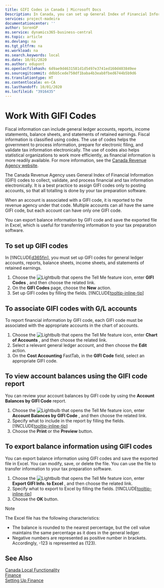 ```yaml
---
title: GIFI Codes in Canada | Microsoft Docs
Description: In Canada, you can set up General Index of Financial Information (GIFI) codes and assign them to posting accounts
services: project-madeira
documentationcenter: ''
author: SorenGP
ms.service: dynamics365-business-central
ms.topic: article
ms.devlang: na
ms.tgt_pltfrm: na
ms.workload: na
ms.search.keywords: local
ms.date: 10/01/2020
ms.author: edupont
ms.openlocfilehash: 6d9ae9d4631581d1d5497e3741ed160d403849ee
ms.sourcegitcommit: ddbb5cede750df1baba4b3eab8fbed6744b5b9d6
ms.translationtype: HT
ms.contentlocale: en-CA
ms.lasthandoff: 10/01/2020
ms.locfileid: "3916435"
---
```

# <a name="work-with-gifi-codes"></a>Work With GIFI Codes
Fiscal information can include general ledger accounts, reports, income statements, balance sheets, and statements of retained earnings. Fiscal information is classified using codes. The use of codes helps the government to process information, prepare for electronic filing, and validate tax information electronically. The use of codes also helps statistical organizations to work more efficiently, as financial information is more readily available. For more information, see the [Canada Revenue Agency website](https://www.cra-arc.gc.ca/).

The Canada Revenue Agency uses General Index of Financial Information (GIFI) codes to collect, validate, and process financial and tax information electronically. It is a best practice to assign GIFI codes only to posting accounts, so that all totalling is done by your tax preparation software.

When an account is associated with a GIFI code, it is reported to the revenue agency under that code. Multiple accounts can all have the same GIFI code, but each account can have only one GIFI code.

You can export balance information by GIFI code and save the exported file in Excel, which is useful for transferring information to your tax preparation software.

## <a name="to-set-up-gifi-codes"></a>To set up GIFI codes
In [!INCLUDE[d365fin](../../includes/d365fin_md.md)], you must set up GIFI codes for general ledger accounts, reports, balance sheets, income sheets, and statements of retained earnings.

1. Choose the ![Lightbulb that opens the Tell Me feature](../../media/ui-search/search_small.png "Tell me what you want to do") icon, enter **GIFI Codes** , and then choose the related link.
2. On the **GIFI Codes** page, choose the **New** action.
3. Set up GIFI codes by filling the fields. [!INCLUDE[tooltip-inline-tip](../../includes/tooltip-inline-tip_md.md)]

## <a name="to-associate-gifi-codes-with-gl-accounts"></a>To associate GIFI codes with G/L accounts
To report financial information by GIFI code, each GIFI code must be associated with the appropriate accounts in the chart of accounts.

1. Choose the ![Lightbulb that opens the Tell Me feature](../../media/ui-search/search_small.png "Tell me what you want to do") icon, enter **Chart of Accounts** , and then choose the related link.
2. Select a relevant general ledger account, and then choose the **Edit** action.
3. On the **Cost Accounting** FastTab, in the **GIFI Code** field, select an appropriate GIFI code.

## <a name="to-view-account-balances-using-the-gifi-code-report"></a>To view account balances using the GIFI code report
You can review your account balances by GIFI code by using the **Account Balances by GIFI Code** report.

1. Choose the ![Lightbulb that opens the Tell Me feature](../../media/ui-search/search_small.png "Tell me what you want to do") icon, enter **Account Balances by GIFI Code** , and then choose the related link.
2. Specify what to include in the report by filling the fields. [!INCLUDE[tooltip-inline-tip](../../includes/tooltip-inline-tip_md.md)]
3. Choose the **Print** or the **Preview** button.

## <a name="to-export-balance-information-using-gifi-codes"></a>To export balance information using GIFI codes
You can export balance information using GIFI codes and save the exported file in Excel. You can modify, save, or delete the file. You can use the file to transfer information to your tax preparation software.

1. Choose the ![Lightbulb that opens the Tell Me feature](../../media/ui-search/search_small.png "Tell me what you want to do") icon, enter **Export GIFI Info. to Excel** , and then choose the related link.
2. Specify what to export to Excel by filling the fields. [!INCLUDE[tooltip-inline-tip](../../includes/tooltip-inline-tip_md.md)]
3. Choose the **OK** button.

> [!NOTE]  
>   The Excel file has the following characteristics:

* The balance is rounded to the nearest percentage, but the cell value maintains the same percentage as it does in the general ledger.
* Negative numbers are represented as positive number in brackets. Accordingly, -123 is represented as (123).

## <a name="see-also"></a>See Also
[Canada Local Functionality](canada-local-functionality.md)  
[Finance](../../finance.md)   
[Setting Up Finance](../../finance.md)
